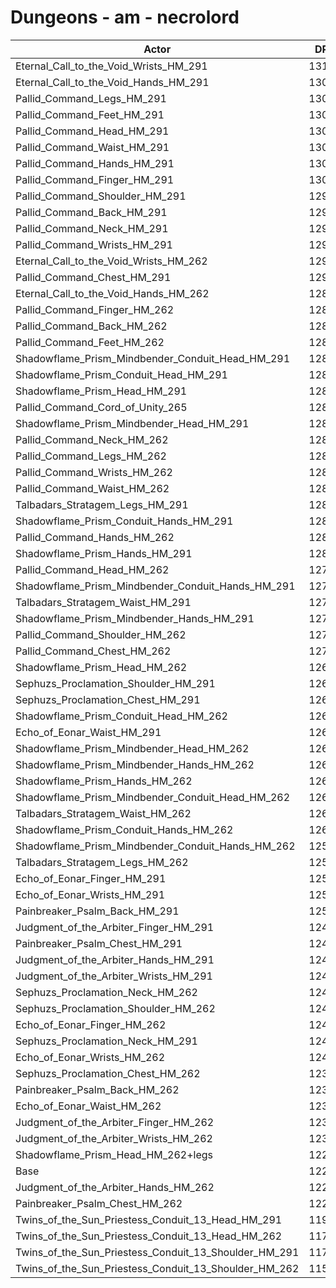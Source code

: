 # Dungeons - am - necrolord
| Actor | DPS | Increase |
|---|:---:|:---:|
|Eternal_Call_to_the_Void_Wrists_HM_291|13108|6.71%|
|Eternal_Call_to_the_Void_Hands_HM_291|13094|6.59%|
|Pallid_Command_Legs_HM_291|13072|6.41%|
|Pallid_Command_Feet_HM_291|13051|6.24%|
|Pallid_Command_Head_HM_291|13050|6.24%|
|Pallid_Command_Waist_HM_291|13039|6.15%|
|Pallid_Command_Hands_HM_291|13005|5.87%|
|Pallid_Command_Finger_HM_291|13002|5.85%|
|Pallid_Command_Shoulder_HM_291|12994|5.78%|
|Pallid_Command_Back_HM_291|12989|5.74%|
|Pallid_Command_Neck_HM_291|12984|5.70%|
|Pallid_Command_Wrists_HM_291|12981|5.67%|
|Eternal_Call_to_the_Void_Wrists_HM_262|12979|5.66%|
|Pallid_Command_Chest_HM_291|12978|5.65%|
|Eternal_Call_to_the_Void_Hands_HM_262|12888|4.92%|
|Pallid_Command_Finger_HM_262|12876|4.82%|
|Pallid_Command_Back_HM_262|12865|4.73%|
|Pallid_Command_Feet_HM_262|12865|4.73%|
|Shadowflame_Prism_Mindbender_Conduit_Head_HM_291|12863|4.71%|
|Shadowflame_Prism_Conduit_Head_HM_291|12862|4.71%|
|Shadowflame_Prism_Head_HM_291|12850|4.61%|
|Pallid_Command_Cord_of_Unity_265|12847|4.58%|
|Shadowflame_Prism_Mindbender_Head_HM_291|12844|4.56%|
|Pallid_Command_Neck_HM_262|12841|4.53%|
|Pallid_Command_Legs_HM_262|12838|4.51%|
|Pallid_Command_Wrists_HM_262|12833|4.47%|
|Pallid_Command_Waist_HM_262|12831|4.45%|
|Talbadars_Stratagem_Legs_HM_291|12825|4.40%|
|Shadowflame_Prism_Conduit_Hands_HM_291|12810|4.28%|
|Pallid_Command_Hands_HM_262|12806|4.25%|
|Shadowflame_Prism_Hands_HM_291|12805|4.24%|
|Pallid_Command_Head_HM_262|12799|4.19%|
|Shadowflame_Prism_Mindbender_Conduit_Hands_HM_291|12799|4.19%|
|Talbadars_Stratagem_Waist_HM_291|12794|4.15%|
|Shadowflame_Prism_Mindbender_Hands_HM_291|12792|4.14%|
|Pallid_Command_Shoulder_HM_262|12765|3.92%|
|Pallid_Command_Chest_HM_262|12742|3.73%|
|Shadowflame_Prism_Head_HM_262|12662|3.08%|
|Sephuzs_Proclamation_Shoulder_HM_291|12627|2.79%|
|Sephuzs_Proclamation_Chest_HM_291|12618|2.72%|
|Shadowflame_Prism_Conduit_Head_HM_262|12616|2.70%|
|Echo_of_Eonar_Waist_HM_291|12611|2.66%|
|Shadowflame_Prism_Mindbender_Head_HM_262|12610|2.65%|
|Shadowflame_Prism_Mindbender_Hands_HM_262|12609|2.65%|
|Shadowflame_Prism_Hands_HM_262|12608|2.64%|
|Shadowflame_Prism_Mindbender_Conduit_Head_HM_262|12607|2.63%|
|Talbadars_Stratagem_Waist_HM_262|12604|2.61%|
|Shadowflame_Prism_Conduit_Hands_HM_262|12601|2.58%|
|Shadowflame_Prism_Mindbender_Conduit_Hands_HM_262|12596|2.54%|
|Talbadars_Stratagem_Legs_HM_262|12579|2.40%|
|Echo_of_Eonar_Finger_HM_291|12546|2.13%|
|Echo_of_Eonar_Wrists_HM_291|12520|1.92%|
|Painbreaker_Psalm_Back_HM_291|12510|1.84%|
|Judgment_of_the_Arbiter_Finger_HM_291|12493|1.70%|
|Painbreaker_Psalm_Chest_HM_291|12492|1.69%|
|Judgment_of_the_Arbiter_Hands_HM_291|12485|1.64%|
|Judgment_of_the_Arbiter_Wrists_HM_291|12474|1.55%|
|Sephuzs_Proclamation_Neck_HM_262|12430|1.19%|
|Sephuzs_Proclamation_Shoulder_HM_262|12429|1.18%|
|Echo_of_Eonar_Finger_HM_262|12420|1.11%|
|Sephuzs_Proclamation_Neck_HM_291|12420|1.11%|
|Echo_of_Eonar_Wrists_HM_262|12416|1.07%|
|Sephuzs_Proclamation_Chest_HM_262|12386|0.83%|
|Painbreaker_Psalm_Back_HM_262|12378|0.77%|
|Echo_of_Eonar_Waist_HM_262|12366|0.67%|
|Judgment_of_the_Arbiter_Finger_HM_262|12358|0.60%|
|Judgment_of_the_Arbiter_Wrists_HM_262|12342|0.47%|
|Shadowflame_Prism_Head_HM_262+legs|12294|0.08%|
|Base|12284|0.00%|
|Judgment_of_the_Arbiter_Hands_HM_262|12275|-0.07%|
|Painbreaker_Psalm_Chest_HM_262|12237|-0.38%|
|Twins_of_the_Sun_Priestess_Conduit_13_Head_HM_291|11955|-2.68%|
|Twins_of_the_Sun_Priestess_Conduit_13_Head_HM_262|11738|-4.44%|
|Twins_of_the_Sun_Priestess_Conduit_13_Shoulder_HM_291|11733|-4.49%|
|Twins_of_the_Sun_Priestess_Conduit_13_Shoulder_HM_262|11558|-5.91%|
